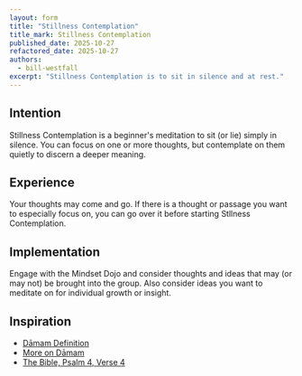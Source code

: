 ```yaml
---
layout: form
title: "Stillness Contemplation"
title_mark: Stillness Contemplation
published_date: 2025-10-27
refactored_date: 2025-10-27
authors:
  - bill-westfall
excerpt: "Stillness Contemplation is to sit in silence and at rest."
---
```


## Intention

Stillness Contemplation is a beginner's meditation to sit (or lie) simply in silence. You can focus on one or more thoughts, but contemplate on them quietly to discern a deeper meaning.

## Experience

Your thoughts may come and go. If there is a thought or passage you want to especially focus on, you can go over it before starting Stllness Contemplation.

## Implementation

Engage with the Mindset Dojo and consider thoughts and ideas that may (or may not) be brought into the group. Also consider ideas you want to meditate on for individual growth or insight.

## Inspiration

- [Dāmam Definition](https://www.blueletterbible.org/lexicon/h1826/kjv/wlc/0-1/)
- [More on Dāmam](https://biblehub.com/hebrew/1826.htm)
- [The Bible, Psalm 4, Verse 4](https://www.biblegateway.com/passage/?search=psalm%204&version=KJV)
